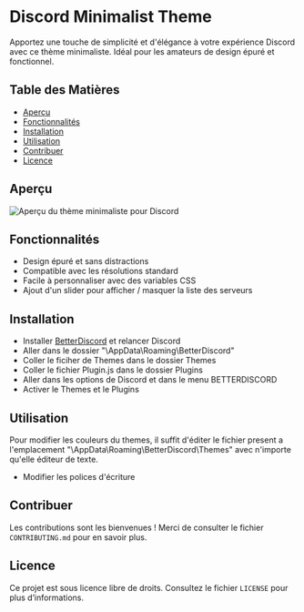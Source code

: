 # Discord Minimalist Theme
Apportez une touche de simplicité et d'élégance à votre expérience Discord avec ce thème minimaliste. Idéal pour les amateurs de design épuré et fonctionnel.

## Table des Matières
- [Aperçu](#aperçu)
- [Fonctionnalités](#fonctionnalités)
- [Installation](#installation)
- [Utilisation](#utilisation)
- [Contribuer](#contribuer)
- [Licence](#licence)

## Aperçu
![Aperçu du thème minimaliste pour Discord](https://link-vers-votre-image.com/image.png)

## Fonctionnalités
- Design épuré et sans distractions
- Compatible avec les résolutions standard
- Facile à personnaliser avec des variables CSS
- Ajout d'un slider pour afficher / masquer la liste des serveurs

## Installation
- Installer [BetterDiscord](https://betterdiscord.app/) et relancer Discord
- Aller dans le dossier "\AppData\Roaming\BetterDiscord"
- Coller le ficiher de Themes dans le dossier Themes
- Coller le fichier Plugin.js dans le dossier Plugins
- Aller dans les options de Discord et dans le menu BETTERDISCORD
- Activer le Themes et le Plugins

## Utilisation
Pour modifier les couleurs du themes, il suffit d'éditer le fichier present a l'emplacement "\AppData\Roaming\BetterDiscord\Themes" avec n'importe qu'elle éditeur de texte.

- Modifier les polices d'écriture

## Contribuer
Les contributions sont les bienvenues ! Merci de consulter le fichier `CONTRIBUTING.md` pour en savoir plus.

## Licence
Ce projet est sous licence libre de droits. Consultez le fichier `LICENSE` pour plus d’informations.
